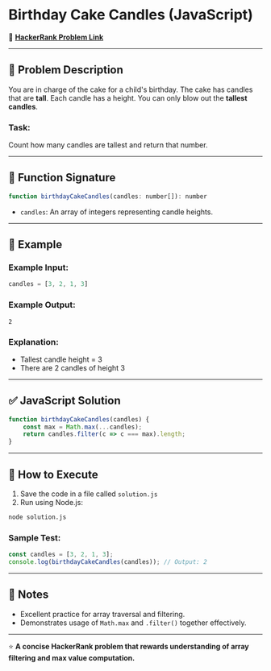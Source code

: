 # Birthday Cake Candles (JavaScript)

🔗 **[HackerRank Problem Link](https://www.hackerrank.com/challenges/birthday-cake-candles/problem?isFullScreen=true)**

---

## 📖 Problem Description

You are in charge of the cake for a child's birthday. The cake has candles that are **tall**. Each candle has a height. You can only blow out the **tallest candles**.

### Task:
Count how many candles are tallest and return that number.

---

## 🧾 Function Signature

```javascript
function birthdayCakeCandles(candles: number[]): number
```

- `candles`: An array of integers representing candle heights.

---

## 📝 Example

### Example Input:
```javascript
candles = [3, 2, 1, 3]
```

### Example Output:
```text
2
```

### Explanation:
- Tallest candle height = 3
- There are 2 candles of height 3

---

## ✅ JavaScript Solution

```javascript
function birthdayCakeCandles(candles) {
    const max = Math.max(...candles);
    return candles.filter(c => c === max).length;
}
```

---

## 🚀 How to Execute

1. Save the code in a file called `solution.js`
2. Run using Node.js:

```bash
node solution.js
```

### Sample Test:

```javascript
const candles = [3, 2, 1, 3];
console.log(birthdayCakeCandles(candles)); // Output: 2
```

---

## 📌 Notes

- Excellent practice for array traversal and filtering.
- Demonstrates usage of `Math.max` and `.filter()` together effectively.

---

⭐ **A concise HackerRank problem that rewards understanding of array filtering and max value computation.**

